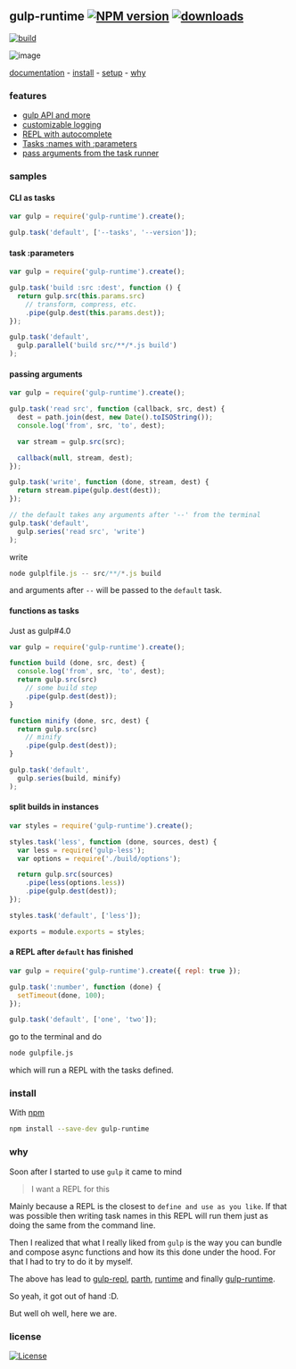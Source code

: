 ## gulp-runtime [![NPM version][badge-version]][npm] [![downloads][badge-downloads]][npm]

[![build][badge-build]][travis-build]

![image](https://cloud.githubusercontent.com/assets/7457705/17462066/db4d59f2-5ca0-11e6-8ff1-a48005398cac.png)

[documentation](docs/README.md) -
[install](#install) -
[setup](docs/README.md#setup) -
[why](#why)

### features

 - [gulp API and more](docs/API.md)
 - [customizable logging](docs/logging.md)
 - [REPL with autocomplete](docs/REPL.md)
 - [Tasks :names with :parameters](docs/task-parameters.md)
 - [pass arguments from the task runner](docs/task-arguments.md)

### samples

#### CLI as tasks

```js
var gulp = require('gulp-runtime').create();

gulp.task('default', ['--tasks', '--version']);
```

#### task :parameters

```js
var gulp = require('gulp-runtime').create();

gulp.task('build :src :dest', function () {
  return gulp.src(this.params.src)
    // transform, compress, etc.
    .pipe(gulp.dest(this.params.dest));
});

gulp.task('default',
  gulp.parallel('build src/**/*.js build')
);
```

#### passing arguments

```js
var gulp = require('gulp-runtime').create();

gulp.task('read src', function (callback, src, dest) {
  dest = path.join(dest, new Date().toISOString());
  console.log('from', src, 'to', dest);

  var stream = gulp.src(src);

  callback(null, stream, dest);
});

gulp.task('write', function (done, stream, dest) {
  return stream.pipe(gulp.dest(dest));
});

// the default takes any arguments after '--' from the terminal
gulp.task('default',
  gulp.series('read src', 'write')
);
```

write

```js
node gulplfile.js -- src/**/*.js build
```

and arguments after `--` will be passed to the `default` task.

#### functions as tasks

Just as gulp#4.0

```js
var gulp = require('gulp-runtime').create();

function build (done, src, dest) {
  console.log('from', src, 'to', dest);
  return gulp.src(src)
    // some build step
    .pipe(gulp.dest(dest));
}

function minify (done, src, dest) {
  return gulp.src(src)
    // minify
    .pipe(gulp.dest(dest));
}

gulp.task('default',
  gulp.series(build, minify)
);
```

#### split builds in instances

```js
var styles = require('gulp-runtime').create();

styles.task('less', function (done, sources, dest) {
  var less = require('gulp-less');
  var options = require('./build/options');

  return gulp.src(sources)
    .pipe(less(options.less))
    .pipe(gulp.dest(dest));
});

styles.task('default', ['less']);

exports = module.exports = styles;
```

#### a REPL after `default` has finished

```js
var gulp = require('gulp-runtime').create({ repl: true });

gulp.task(':number', function (done) {
  setTimeout(done, 100);
});

gulp.task('default', ['one', 'two']);
```

go to the terminal and do

```sh
node gulpfile.js
```

which will run a REPL with the tasks defined.

### install

With [npm][npm]

```sh
npm install --save-dev gulp-runtime
```

### why

Soon after I started to use `gulp` it came to mind

> I want a REPL for this

Mainly because a REPL is the closest to `define and use as you like`. If that was possible then writing task names in this REPL will run them just as doing the same from the command line.

Then I realized that what I really liked from `gulp` is the way you can bundle and compose async functions and how its this done under the hood. For that I had to try to do it by myself.

The above has lead to [gulp-repl][gulp-repl], [parth][parth], [runtime][runtime] and finally [gulp-runtime][npm].

So yeah, it got out of hand :D.

But well oh well, here we are.

### license

[![License][badge-license]][license]

<!-- links -->

[npm]: http://npmjs.com/gulp-runtime
[parth]: http://npmjs.com/parth
[license]: http://opensource.org/licenses/MIT
[vinylFs]: http://npmjs.com/vinyl-fs
[runtime]: http://github.com/stringparser/runtime
[gulp-repl]: http://github.com/stringparser/gulp-repl
[travis-build]: http://travis-ci.org/stringparser/gulp-runtime/builds

[badge-build]: http://img.shields.io/travis/stringparser/gulp-runtime/master.svg?style=flat-square
[badge-version]: http://img.shields.io/npm/v/gulp-runtime.svg?style=flat-square
[badge-license]: http://img.shields.io/npm/l/gulp-runtime.svg?style=flat-square
[badge-downloads]: http://img.shields.io/npm/dm/gulp-runtime.svg?style=flat-square
